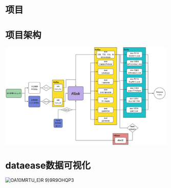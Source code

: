 

# 项目

# 项目架构
![img_2.png](img_2.png)

# dataease数据可视化  
![OA10MRTU_E)R 9}9R9OHQP3](https://github.com/user-attachments/assets/058e890a-2ca2-4da0-88ea-c49197b22473)


